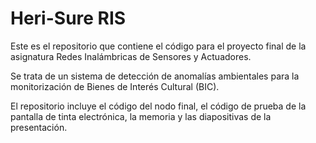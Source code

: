 # Heri-Sure RIS

Este es el repositorio que contiene el código para el proyecto final de la asignatura Redes Inalámbricas de Sensores y Actuadores.

Se trata de un sistema de detección de anomalías ambientales para la monitorización de Bienes de Interés Cultural (BIC).

El repositorio incluye el código del nodo final, el código de prueba de la pantalla de tinta electrónica, la memoria y las diapositivas de la presentación.

